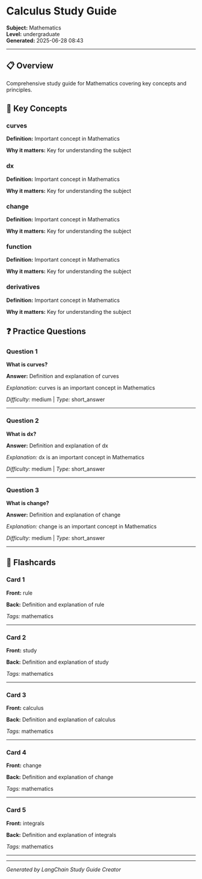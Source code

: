 # Calculus Study Guide

**Subject:** Mathematics  
**Level:** undergraduate  
**Generated:** 2025-06-28 08:43

---

## 📋 Overview

Comprehensive study guide for Mathematics covering key concepts and principles.


## 🔑 Key Concepts



### curves

**Definition:** Important concept in Mathematics


**Why it matters:** Key for understanding the subject







### dx

**Definition:** Important concept in Mathematics


**Why it matters:** Key for understanding the subject







### change

**Definition:** Important concept in Mathematics


**Why it matters:** Key for understanding the subject







### function

**Definition:** Important concept in Mathematics


**Why it matters:** Key for understanding the subject







### derivatives

**Definition:** Important concept in Mathematics


**Why it matters:** Key for understanding the subject











## ❓ Practice Questions


### Question 1

**What is curves?**



**Answer:** Definition and explanation of curves


*Explanation:* curves is an important concept in Mathematics


*Difficulty:* medium | *Type:* short_answer

---


### Question 2

**What is dx?**



**Answer:** Definition and explanation of dx


*Explanation:* dx is an important concept in Mathematics


*Difficulty:* medium | *Type:* short_answer

---


### Question 3

**What is change?**



**Answer:** Definition and explanation of change


*Explanation:* change is an important concept in Mathematics


*Difficulty:* medium | *Type:* short_answer

---





## 📝 Flashcards


### Card 1

**Front:** rule

**Back:** Definition and explanation of rule


*Tags:* mathematics


---


### Card 2

**Front:** study

**Back:** Definition and explanation of study


*Tags:* mathematics


---


### Card 3

**Front:** calculus

**Back:** Definition and explanation of calculus


*Tags:* mathematics


---


### Card 4

**Front:** change

**Back:** Definition and explanation of change


*Tags:* mathematics


---


### Card 5

**Front:** integrals

**Back:** Definition and explanation of integrals


*Tags:* mathematics


---




---
*Generated by LangChain Study Guide Creator*
        